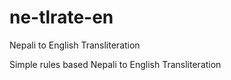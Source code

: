 # ne-tlrate-en

Nepali to English Transliteration

Simple rules based Nepali to English Transliteration

